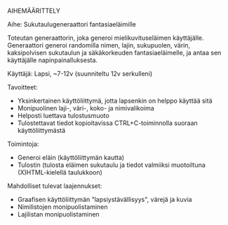 AIHEMÄÄRITTELY

Aihe: Sukutaulugeneraattori fantasiaeläimille

Toteutan generaattorin, joka generoi mielikuvituseläimen käyttäjälle. Generaattori generoi randomilla nimen, lajin, sukupuolen, värin, kaksipolvisen sukutaulun ja säkäkorkeuden fantasiaeläimelle, ja antaa sen käyttäjälle napinpainalluksesta. 

Käyttäjä: Lapsi, ~7-12v (suunniteltu 12v serkulleni)

Tavoitteet:
- Yksinkertainen käyttöliittymä, jotta lapsenkin on helppo käyttää sitä
- Monipuolinen laji-, väri-, koko- ja nimivalikoima
- Helposti luettava tulostusmuoto
- Tulostettavat tiedot kopioitavissa CTRL+C-toiminnolla suoraan käyttöliittymästä

Toimintoja:
- Generoi eläin (käyttöliittymän kautta)
- Tulostin (tulosta eläimen sukutaulu ja tiedot valmiiksi muotoiltuna (X)HTML-kielellä taulukkoon)

Mahdolliset tulevat laajennukset:
- Graafisen käyttöliittymän "lapsiystävällisyys", värejä ja kuvia
- Nimilistojen monipuolistaminen
- Lajilistan monipuolistaminen